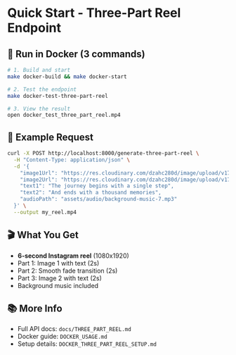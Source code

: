 # Quick Start - Three-Part Reel Endpoint

## 🚀 Run in Docker (3 commands)

```bash
# 1. Build and start
make docker-build && make docker-start

# 2. Test the endpoint
make docker-test-three-part-reel

# 3. View the result
open docker_test_three_part_reel.mp4
```

## 📝 Example Request

```bash
curl -X POST http://localhost:8000/generate-three-part-reel \
  -H "Content-Type: application/json" \
  -d '{
    "image1Url": "https://res.cloudinary.com/dzahc280d/image/upload/v1761824929/nano_b_base_sideways_dhbbtq.png",
    "image2Url": "https://res.cloudinary.com/dzahc280d/image/upload/v1761824926/nano_b_base_cover_z5tonh.png",
    "text1": "The journey begins with a single step",
    "text2": "And ends with a thousand memories",
    "audioPath": "assets/audio/background-music-7.mp3"
  }' \
  --output my_reel.mp4
```

## 🎬 What You Get

- **6-second Instagram reel** (1080x1920)
- Part 1: Image 1 with text (2s)
- Part 2: Smooth fade transition (2s)
- Part 3: Image 2 with text (2s)
- Background music included

## 📚 More Info

- Full API docs: `docs/THREE_PART_REEL.md`
- Docker guide: `DOCKER_USAGE.md`
- Setup details: `DOCKER_THREE_PART_REEL_SETUP.md`

